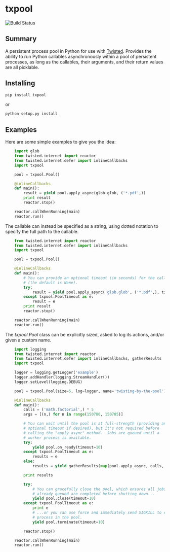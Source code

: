 txpool
======

![Build Status](https://travis-ci.org/escattone/txpool.svg?branch=master)

Summary
-------
A persistent process pool in Python for use with [Twisted](http://twistedmatrix.com).
Provides the ability to run Python callables asynchronously within a pool of
persistent processes, as long as the callables, their arguments, and their return
values are all picklable.

Installing
----------
```sh
pip install txpool
```
or
```sh
python setup.py install
```

Examples
--------
Here are some simple examples to give you the idea:

```python
    import glob
    from twisted.internet import reactor
    from twisted.internet.defer import inlineCallbacks
    import txpool

    pool = txpool.Pool()

    @inlineCallbacks
    def main():
        result = yield pool.apply_async(glob.glob, ('*.pdf',))
        print result
        reactor.stop()

    reactor.callWhenRunning(main)
    reactor.run()
```

The callable can instead be specified as a string, using dotted notation to
specify the full path to the callable.

```python
    from twisted.internet import reactor
    from twisted.internet.defer import inlineCallbacks
    import txpool

    pool = txpool.Pool()

    @inlineCallbacks
    def main():
        # You can provide an optional timeout (in seconds) for the call
        # (the default is None).
        try:
            result = yield pool.apply_async('glob.glob', ('*.pdf',), timeout=5)
        except txpool.PoolTimeout as e:
            result = e
        print result
        reactor.stop()

    reactor.callWhenRunning(main)
    reactor.run()
```

The *txpool.Pool* class can be explicitly sized, asked to log its actions,
and/or given a custom name.

```python
    import logging
    from twisted.internet import reactor
    from twisted.internet.defer import inlineCallbacks, gatherResults
    import txpool

    logger = logging.getLogger('example')
    logger.addHandler(logging.StreamHandler())
    logger.setLevel(logging.DEBUG)

    pool = txpool.Pool(size=5, log=logger, name='twisting-by-the-pool')

    @inlineCallbacks
    def main():
        calls = ('math.factorial',) * 5
        args = [(n,) for n in range(150780, 150785)]

        # You can wait until the pool is at full-strength (providing an
        # optional timeout if desired), but it's not required before
        # calling the "apply_async" method.  Jobs are queued until a
        # worker process is available.
        try:
            yield pool.on_ready(timeout=10)
        except txpool.PoolTimeout as e:
            results = e
        else:
            results = yield gatherResults(map(pool.apply_async, calls, args))

        print results

        try:
            # You can gracefully close the pool, which ensures all jobs
            # already queued are completed before shutting down...
            yield pool.close(timeout=10)
        except txpool.PoolTimeout as e:
            print e
            # ...or you can use force and immediately send SIGKILL to each
            # process in the pool.
            yield pool.terminate(timeout=10)

        reactor.stop()

    reactor.callWhenRunning(main)
    reactor.run()
```
